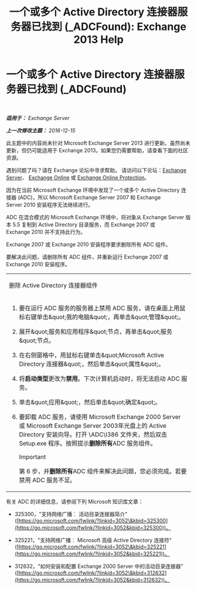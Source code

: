 ﻿---
title: '一个或多个 Active Directory 连接器服务器已找到 (_ADCFound): Exchange 2013 Help'
TOCTitle: 一个或多个 Active Directory 连接器服务器已找到 (_ADCFound)
ms:assetid: a874f51f-09a2-4a76-9695-d61fb1ee6c1c
ms:mtpsurl: https://technet.microsoft.com/zh-cn/library/ms.exch.setupreadiness.adcfound(v=EXCHG.150)
ms:contentKeyID: 50491352
ms.date: 05/21/2018
mtps_version: v=EXCHG.150
ms.translationtype: MT
---

# 一个或多个 Active Directory 连接器服务器已找到 (\_ADCFound)

 

_**适用于：** Exchange Server_

_**上一次修改主题：** 2016-12-15_

此主题中的内容尚未针对 Microsoft Exchange Server 2013 进行更新。虽然尚未更新，但仍可能适用于 Exchange 2013。如果您仍需要帮助，请查看下面的社区资源。

遇到问题了吗？请在 Exchange 论坛中寻求帮助。 请访问以下论坛：[Exchange Server](https://go.microsoft.com/fwlink/p/?linkid=60612)、 [Exchange Online](https://go.microsoft.com/fwlink/p/?linkid=267542) 或 [Exchange Online Protection](https://go.microsoft.com/fwlink/p/?linkid=285351)。

因为在当前 Microsoft Exchange 环境中发现了一个或多个 Active Directory 连接器 (ADC)，所以 Microsoft Exchange Server 2007 和 Exchange Server 2010 安装程序无法继续进行。

ADC 在混合模式的 Microsoft Exchange 环境中，将对象从 Exchange Server 版本 5.5 复制到 Active Directory 目录服务，而 Exchange 2007 或 Exchange 2010 并不支持此行为。

Exchange 2007 或 Exchange 2010 安装程序要求删除所有 ADC 组件。

要解决此问题，请删除所有 ADC 组件，并重新运行 Exchange 2007 或 Exchange 2010 安装程序。


<table>
<colgroup>
<col style="width: 100%" />
</colgroup>
<tbody>
<tr class="odd">
<td><p>删除 Active Directory 连接器组件</p></td>
</tr>
<tr class="even">
<td><ol>
<li><p>要在运行 ADC 服务的服务器上禁用 ADC 服务，请在桌面上用鼠标右键单击&amp;quot;我的电脑&amp;quot;，再单击&amp;quot;管理&amp;quot;。</p></li>
<li><p>展开&amp;quot;服务和应用程序&amp;quot;节点，再单击&amp;quot;服务&amp;quot;节点。</p></li>
<li><p>在右侧窗格中，用鼠标右键单击&amp;quot;Microsoft Active Directory 连接器&amp;quot;，然后单击&amp;quot;属性&amp;quot;。</p></li>
<li><p>将<strong>启动类型</strong>更改为<strong>禁用</strong>。下次计算机启动时，将无法启动 ADC 服务。</p></li>
<li><p>单击&amp;quot;应用&amp;quot;，然后单击&amp;quot;确定&amp;quot;。</p></li>
<li><p>要卸载 ADC 服务，请使用 Microsoft Exchange 2000 Server 或 Microsoft Exchange Server 2003年光盘上的 Active Directory 安装向导。打开 \ADC\I386 文件夹，然后双击 Setup.exe 程序。按照提示<strong>删除所有</strong>ADC 服务组件。</p>

> [!IMPORTANT]  
> 第 6 步，并<strong>删除所有</strong>ADC 组件来解决此问题，您必须完成。若要禁用 ADC 服务不足。

</li>
</ol></td>
</tr>
</tbody>
</table>


有关 ADC 的详细信息，请参阅下列 Microsoft 知识库文章：

  - 325300，"支持网络广播︰ 活动目录连接器简介"([https://go.microsoft.com/fwlink/?linkid=3052\&kbid=325300](https://go.microsoft.com/fwlink/?linkid=3052&kbid=325300))。

  - 325221，"支持网络广播︰ Microsoft 高级 Active Directory 连接符"([https://go.microsoft.com/fwlink/?linkid=3052\&kbid=325221](https://go.microsoft.com/fwlink/?linkid=3052&kbid=325221))。

  - 312632，"如何安装和配置 Exchange 2000 Server 中的活动目录连接器"([https://go.microsoft.com/fwlink/?linkid=3052\&kbid=312632](https://go.microsoft.com/fwlink/?linkid=3052&kbid=312632))。

